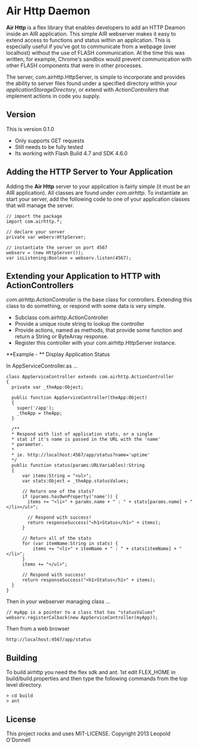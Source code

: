 Air Http Daemon
========

**Air Http** is a flex library that enables developers to add an HTTP Deamon inside an AIR application. This simple AIR webserver
makes it easy to extend access to functions and status within an application. This is especially useful if you've got to communicate
from a webpage (over localhost) without the use of FLASH communication. At the time this was written, for example, Chrome's sandbox
would prevent communication with other FLASH components that were in other processes.

The server, com.airhttp.HttpServer, is simple to incorporate and provides the ability to server files found under a specified
directory within your *applicationStorageDirectory*, or extend with *ActionControllers* that implement actions in code you
supply.

Version
-------

This is version 0.1.0

* Only supports GET requests
* Still needs to be fully tested
* Its working with Flash Build 4.7 and SDK 4.6.0

Adding the HTTP Server to Your Application
-----

Adding the **Air Http** server to your application is fairly simple (it must be an AIR application). All classes are found under
*com.airhttp*. To instantiate an start your server, add the following code to one of your application classes that will manage the
server.

    // import the package
    import com.airhttp.*;
    
    // declare your server
    private var weberv:HttpServer;
    
    // instantiate the server on port 4567
    webserv = (new HttpServer());
    var isListening:Boolean = webserv.listen(4567);
  
Extending your Application to HTTP with ActionControllers
---------------------------------------------------------

*com.airhttp.ActionController* is the base class for controllers. Extending this class to do something, or
respond with some data is very simple.

* Subclass com.airhttp.ActionController
* Provide a unique route string to lookup the controller
* Provide actions, named as methods, that provide some function and return a String or ByteArray response.
* Register this controller with your com.airhttp.HttpServer instance.

**Example - ** Display Application Status

In AppServiceController.as ...

    class AppServiceController extends com.airhttp.ActionController
    {
      private var _theApp:Object;
      
      public function AppServiceController(theApp:Object)
      {
        super('/app');
        _theApp = theApp;
      }
      
      /**
      * Respond with list of application stats, or a single
      * stat if it's name is passed in the URL with the 'name'
      * parameter.
      * 
      * ie. http://localhost:4567/app/status?name='uptime'
      */
      public function status(params:URLVariables):String
      {
          var items:String = "<ul>";
          var stats:Object = _theApp.statusValues;
          
          // Return one of the stats?
          if (params.hasOwnProperty('name')) {
            items += "<li>" + params.name + " : " + stats[params.name] + "</li></ul>";

            // Respond with success!
            return responseSuccess("<h1>Status</h1>" + items);
          }

          // Return all of the stats
          for (var itemName:String in stats) {
              items += "<li>" + itemName + " : " + stats[itemName] + "</li>";
          }
          items += "</ul>";
          
          // Respond with success!
          return responseSuccess("<h1>Status</h1>" + items);
      }
    }
    
Then in your webserver managing class ...

    // myApp is a pointer to a class that has "statusValues"
    webserv.registerCalback(new AppServiceController(myApp));
    
Then from a web browser

    http://localhost:4567/app/status
    
Building
--------

To build airhttp you need the flex sdk and ant. 1st edit FLEX_HOME in build/build.properties and then type the following commands from
the top level directory.

    > cd build
    > ant

License
-------

This project rocks and uses MIT-LICENSE. Copyright 2013 Leopold O'Donnell